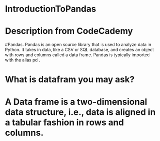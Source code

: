 # IntroductionToPandas

# Description from CodeCademy

#Pandas. Pandas is an open source library that is used to analyze data in Python. It takes in data, like a CSV or SQL database, and creates an object with rows and columns called a data frame. Pandas is typically imported with the alias pd .

# What is datafram you may ask?

# A Data frame is a two-dimensional data structure, i.e., data is aligned in a tabular fashion in rows and columns.
